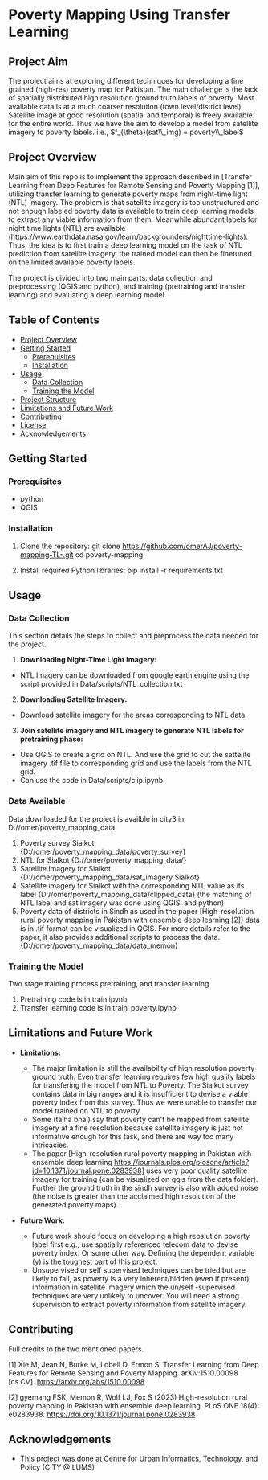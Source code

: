 # Poverty Mapping Using Transfer Learning

## Project Aim
The project aims at exploring different techniques for developing a fine grained (high-res) poverty map for Pakistan. 
The main challenge is the lack of spatially distributed high resolution ground truth labels of poverty. Most available data is at a much coarser resolution (town level/district level). 
Satellite image at good resolution (spatial and temporal) is freely available for the entire world. Thus we have the aim to develop a model from satellite imagery to poverty labels. i.e., 
$f_{\theta}(sat\\_img) = poverty\\_label$




## Project Overview
Main aim of this repo is to implement the approach described in [Transfer Learning from Deep Features for Remote Sensing and Poverty Mapping [1]], 
utilizing transfer learning to generate poverty maps from night-time light (NTL) imagery. 
The problem is that satellite imagery is too unstructured and not enough labeled poverty data is available to train deep learning models to extract any viable information from them. Meanwhile abundant labels for night time lights (NTL) are available (https://www.earthdata.nasa.gov/learn/backgrounders/nighttime-lights). Thus, the idea is to first train a deep learning model on the task of NTL prediction from satellite imagery, the trained model can then be finetuned on the limited available poverty labels. 

The project is divided into two main parts: data collection and preprocessing (QGIS and python), and training (pretraining and transfer learning) and evaluating a deep learning model.

## Table of Contents
- [Project Overview](#project-overview)
- [Getting Started](#getting-started)
  - [Prerequisites](#prerequisites)
  - [Installation](#installation)
- [Usage](#usage)
  - [Data Collection](#data-collection)
  - [Training the Model](#training-the-model)
- [Project Structure](#project-structure)
- [Limitations and Future Work](#limitations-and-future-work)
- [Contributing](#contributing)
- [License](#license)
- [Acknowledgements](#acknowledgements)

## Getting Started

### Prerequisites
- python
- QGIS

### Installation
1. Clone the repository:
git clone https://github.com/omerAJ/poverty-mapping-TL-.git
cd poverty-mapping

2. Install required Python libraries:
pip install -r requirements.txt


## Usage

### Data Collection
This section details the steps to collect and preprocess the data needed for the project.
1. **Downloading Night-Time Light Imagery:**
- NTL Imagery can be downloaded from google earth engine using the script provided in Data/scripts/NTL_collection.txt

2. **Downloading Satellite Imagery:**
- Download satellite imagery for the areas corresponding to NTL data. 

3. **Join satellite imagery and NTL imagery to generate NTL labels for pretraining phase:**
- Use QGIS to create a grid on NTL. And use the grid to cut the sattelite imagery .tif file to corresponding grid and use the labels from the NTL grid.
- Can use the code in Data/scripts/clip.ipynb  

### Data Available
Data downloaded for the project is availble in city3 in D://omer/poverty_mapping_data
1. Poverty survey Sialkot {D://omer/poverty_mapping_data/poverty_survey}
2. NTL for Sialkot {D://omer/poverty_mapping_data/}
3. Satellite imagery for Sialkot {D://omer/poverty_mapping_data/sat_imagery Sialkot}
4. Satellite imagery for Sialkot with the corresponding NTL value as its label {D://omer/poverty_mapping_data/clipped_data} (the matching of NTL label and sat imagery was done using QGIS, and python)
5. Poverty data of districts in Sindh as used in the paper [High-resolution rural poverty mapping in Pakistan with ensemble deep learning [2]] data is in .tif format can be visualized in QGIS. For more details refer to the paper, it also provides additional scripts to process the data. {D://omer/poverty_mapping_data/data_memon}


### Training the Model
Two stage training process pretraining, and transfer learning
1. Pretraining code is in train.ipynb
2. Transfer learning code is in train_poverty.ipynb


## Limitations and Future Work
- **Limitations:**
  - The major limitation is still the availability of high resolution poverty ground truth. Even transfer learning requires few high quality labels for transfering the model from NTL to Poverty. The Sialkot survey contains data in big ranges and it is insufficient to devise a viable poverty index from this survey. Thus we were unable to transfer our model trained on NTL to poverty. 
  - Some (talha bhai) say that poverty can't be mapped from satellite imagery at a fine resolution because satellite imagery is just not informative enough for this task, and there are way too many intricacies. 
  - The paper [High-resolution rural poverty mapping in Pakistan with ensemble deep learning https://journals.plos.org/plosone/article?id=10.1371/journal.pone.0283938] uses very poor quality satellite imagery for training (can be visualized on qgis from the data folder). Further the ground truth in the sindh survey is also with added noise (the noise is greater than the acclaimed high resolution of the generated poverty maps).

- **Future Work:**
  - Future work should focus on developing a high reoslution poverty label first e.g., use spatially referenced telecom data to devise poverty index. Or some other way. Defining the dependent variable (y) is the toughest part of this project. 
  - Unsupervised or self supervised techniques can be tried but are likely to fail, as poverty is a very inherent/hidden (even if present) information in satellite imagery which the un/self -supervised techniques are very unlikely to uncover. You will need a strong supervision to extract poverty information from satellite imagery.

## Contributing
Full credits to the two mentioned papers.

[1] Xie M, Jean N, Burke M, Lobell D, Ermon S. Transfer Learning from Deep Features for Remote Sensing and Poverty Mapping. arXiv:1510.00098 [cs.CV]. https://arxiv.org/abs/1510.00098

[2] gyemang FSK, Memon R, Wolf LJ, Fox S (2023) High-resolution rural poverty mapping in Pakistan with ensemble deep learning. PLoS ONE 18(4): e0283938. https://doi.org/10.1371/journal.pone.0283938


## Acknowledgements
- This project was done at Centre for Urban Informatics, Technology, and Policy (CITY @ LUMS)

